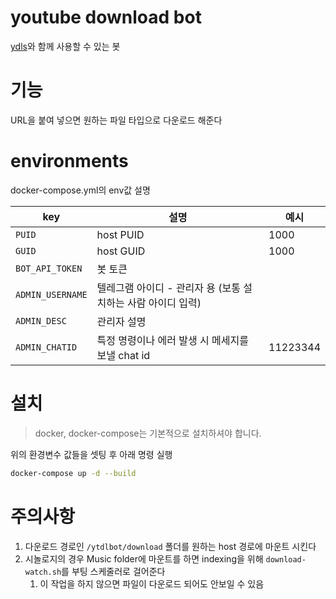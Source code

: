 # youtube download bot

[ydls](https://hub.docker.com/r/mwader/ydls/dockerfile)와 함께 사용할 수 있는 봇

# 기능

URL을 붙여 넣으면 원하는 파일 타입으로 다운로드 해준다

# environments

docker-compose.yml의 env값 설명

| key              | 설명                                                         | 예시     |
| ---------------- | ------------------------------------------------------------ | -------- |
| `PUID`           | host PUID                                                    | 1000     |
| `GUID`           | host GUID                                                    | 1000     |
| `BOT_API_TOKEN`  | 봇 토큰                                                      |          |
| `ADMIN_USERNAME` | 텔레그램 아이디 - 관리자 용 (보통 설치하는 사람 아이디 입력) |          |
| `ADMIN_DESC`     | 관리자 설명                                                  |          |
| `ADMIN_CHATID`   | 특정 명령이나 에러 발생 시 메세지를 보낼 chat id             | 11223344 |

# 설치

> docker, docker-compose는 기본적으로 설치하셔야 합니다.

위의 환경변수 값들을 셋팅 후 아래 명령 실행

```sh
docker-compose up -d --build
```

# 주의사항

1. 다운로드 경로인 `/ytdlbot/download` 폴더를 원하는 host 경로에 마운트 시킨다
1. 시놀로지의 경우 Music folder에 마운트를 하면 indexing을 위해 `download-watch.sh`를 부팅 스케줄러로 걸어준다
   1. 이 작업을 하지 않으면 파일이 다운로드 되어도 안보일 수 있음
